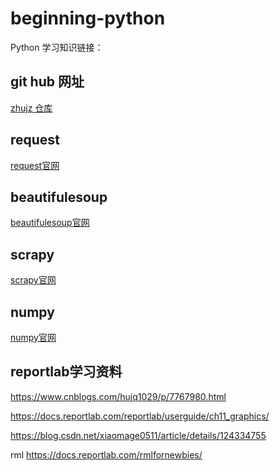 # beginning-python
Python 学习知识链接：

## git hub 网址
[zhujz 仓库](https://github.com/zhujz-git/beginning-python)

## request
[request官网](https://requests.readthedocs.io/en/latest/)

## beautifulesoup
[beautifulesoup官网](https://www.crummy.com/software/BeautifulSoup/)

## scrapy
[scrapy官网](https://scrapy.org/)

## numpy
[numpy官网](https://www.numpy.org.cn/)

## reportlab学习资料
https://www.cnblogs.com/hujq1029/p/7767980.html

https://docs.reportlab.com/reportlab/userguide/ch11_graphics/

https://blog.csdn.net/xiaomage0511/article/details/124334755

rml
https://docs.reportlab.com/rmlfornewbies/